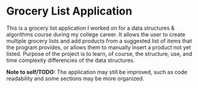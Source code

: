 # Grocery List Application

This is a grocery list application I worked on for a data structures & algorithms course during my college career. It allows the user to create multiple grocery lists and add products from a suggested list of items that the program provides, or allows them to manually insert a product not yet listed. Purpose of the project is to learn, of course, the structure, use, and time complexity differencies of the data structures.

**Note to self/TODO:** The application may still be improved, such as code readability and some sections may be more organized.
